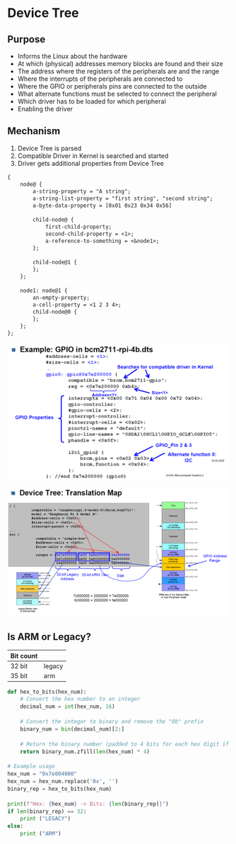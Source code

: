 # Device Tree

## Purpose

- Informs the Linux about the hardware
- At which (physical) addresses memory blocks are found and their size
- The address where the registers of the peripherals are and the range
- Where the interrupts of the peripherals are connected to
- Where the GPIO or peripherals pins are connected to the outside
- What alternate functions must be selected to connect the peripheral
- Which driver has to be loaded for which peripheral
- Enabling the driver

## Mechanism

1. Device Tree is parsed
2. Compatible Driver in Kernel is searched and started
3. Driver gets additional properties from Device Tree


```dtb
{
	node@ {
		a-string-property = "A string";
		a-string-list-property = "first string", "second string";
		a-byte-data-property = [0x01 0x23 0x34 0x56]

		child-node@ {
			first-child-property;
			second-child-property = <1>;
			a-reference-to-something = <&node1>;
		};

		child-node@1 {
		};
	};

	node1: node@1 {
		an-empty-property;
		a-cell-property = <1 2 3 4>;
		child-node@0 {
		};
	};
};
```

![alt text](media/example%20-%20Dev%20Tree.png)

![alt text](media/translation%20example%20-%20Dev%20Tree.png)

## Is ARM or Legacy?

| Bit count | |
|-----------|-|
| 32 bit | legacy |
| 35 bit | arm |

```python
def hex_to_bits(hex_num):
    # Convert the hex number to an integer
    decimal_num = int(hex_num, 16)
    
    # Convert the integer to binary and remove the "0b" prefix
    binary_num = bin(decimal_num)[2:]
    
    # Return the binary number (padded to 4 bits for each hex digit if needed)
    return binary_num.zfill(len(hex_num) * 4)

# Example usage
hex_num = "0x7e804000"
hex_num = hex_num.replace('0x', '')
binary_rep = hex_to_bits(hex_num)

print(f"Hex: {hex_num} -> Bits: {len(binary_rep)}")
if len(binary_rep) == 32:
	print ("LEGACY")
else:
	print ("ARM")
```